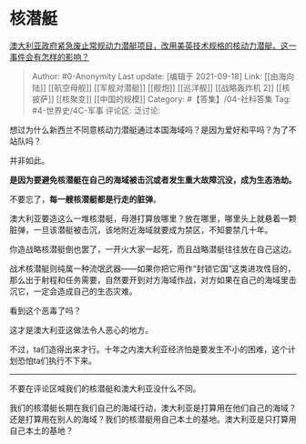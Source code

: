 # 核潜艇
[澳大利亚政府紧急废止常规动力潜艇项目，改用美英技术规格的核动力潜艇。这一事件会有怎样的影响？](https://www.zhihu.com/question/487121817/answer/2125524647)

> Author: #0-Anonymity
> Last update: [编辑于 2021-09-18]
> Link: [[由海向陆]] [[航空母舰]] [[军舰对潜艇]] [[舰炮]] [[巡洋舰]] [[战略轰炸机 2]] [[核披萨]] [[核聚变]] [[中国的规模]]
> Category: #【答集】/04-社科答集
> Tag: #4-世界史/4C-军事
> 评论区:
> 泛讨论:

想过为什么新西兰不同意核动力潜艇通过本国海域吗？是因为爱好和平吗？为了不站队吗？

并非如此。

**是因为要避免核潜艇在自己的海域被击沉或者发生重大故障沉没，成为生态浩劫。**

不要忘了，**每一艘核潜艇都是行走的脏弹**。

澳大利亚要造这么一堆核潜艇，母港打算放哪里？放在哪里，哪里头上就悬着一颗脏弹，一旦该潜艇被击沉，该地附近海域就要成为禁区，不知要禁几十年。

你造战略核潜艇倒也罢了，一开火大家一起死，而且战略潜艇往往放在自己这边。

战术核潜艇则纯属一种流氓武器——如果你把它用作“封锁它国”这类进攻性目的，那么出于射程和任务需要，自然要开到对方海域作战，对方如果在自己的海域里击沉它，一定会造成自己的生态灾难。

看到这个恶毒了吗？

这才是澳大利亚这做法令人恶心的地方。

不过，ta们造得出来才行。十年之内澳大利亚经济怕是要发生不小的困难，这个计划恐怕ta们执行不下来。

---

不要在评论区喊我们的核潜艇和澳大利亚没什么不同。

我们的核潜艇长期在我们自己的海域行动，澳大利亚是打算用在他们自己的海域？还是打算用在别人的海域？我们的核潜艇用自己本土的基地。澳大利亚是只打算用自己本土的基地？
